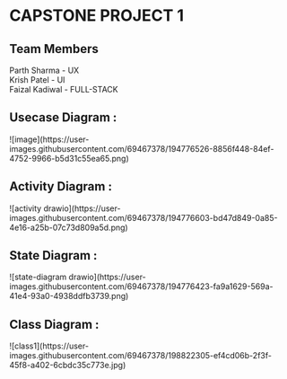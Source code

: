 # CAPSTONE PROJECT 1

<h2>Team Members</h2>
Parth Sharma - UX<br>
Krish Patel - UI<br>
Faizal Kadiwal - FULL-STACK<br>

<h2>Usecase Diagram : </h2>
![image](https://user-images.githubusercontent.com/69467378/194776526-8856f448-84ef-4752-9966-b5d31c55ea65.png)

<h2>Activity Diagram : </h2>
![activity drawio](https://user-images.githubusercontent.com/69467378/194776603-bd47d849-0a85-4e16-a25b-07c73d809a5d.png)


<h2>State Diagram : </h2>
![state-diagram drawio](https://user-images.githubusercontent.com/69467378/194776423-fa9a1629-569a-41e4-93a0-4938ddfb3739.png)

<h2>Class Diagram : </h2>
![class1](https://user-images.githubusercontent.com/69467378/198822305-ef4cd06b-2f3f-45f8-a402-6cbdc35c773e.jpg)

